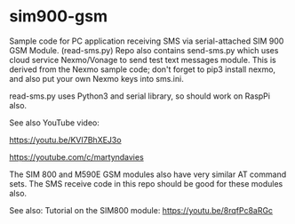 # sim900-gsm

Sample code for PC application receiving SMS via serial-attached SIM 900 GSM Module.  (read-sms.py)
Repo also contains send-sms.py which uses cloud service Nexmo/Vonage to send test text messages 
module. This is derived from the Nexmo sample code; don't forget to pip3 install nexmo, and also put
your own Nexmo keys into sms.ini. 

read-sms.py uses Python3 and serial library, so should work on RaspPi also.

See  also YouTube video:

https://youtu.be/KVI7BhXEJ3o

https://youtube.com/c/martyndavies


The SIM 800 and M590E GSM modules also have very similar AT command sets. The SMS receive code in this
repo should be good for these modules also.

See also: Tutorial on the SIM800 module: https://youtu.be/8rqfPc8aRGc

